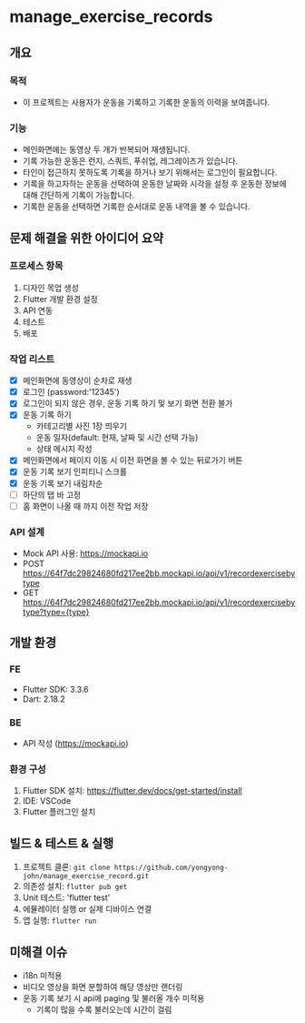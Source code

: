 # manage_exercise_records
## 개요
### 목적
- 이 프로젝트는 사용자가 운동을 기록하고 기록한 운동의 이력을 보여줍니다.
### 기능
- 메인화면에는 동영상 두 개가 반복되어 재생됩니다.
- 기록 가능한 운동은 런지, 스쿼트, 푸쉬업, 레그레이즈가 있습니다.
- 타인이 접근하지 못하도록 기록을 하거나 보기 위해서는 로그인이 필요합니다.
- 기록을 하고자하는 운동을 선택하여 운동한 날짜와 시각을 설정 후 운동한 정보에 대해 간단하게 기록이 가능합니다.
- 기록한 운동을 선택하면 기록한 순서대로 운동 내역을 볼 수 있습니다.
## 문제 해결을 위한 아이디어 요약
### 프로세스 항목
1. 디자인 목업 생성
2. Flutter 개발 환경 설정
3. API 연동
4. 테스트
5. 배포
### 작업 리스트
- [x] 메인화면에 동영상이 순차로 재생
- [x] 로그인 (password:'12345')
- [x] 로그인이 되지 않은 경우, 운동 기록 하기 및 보기 화면 전환 불가
- [x] 운동 기록 하기
  - 카테고리별 사진 1장 띄우기
  - 운동 일자(default: 현재, 날짜 및 시간 선택 가능)
  - 상태 메시지 작성
- [x] 메인화면에서 페이지 이동 시 이전 화면을 볼 수 있는 뒤로가기 버튼
- [x] 운동 기록 보기 인피티니 스크롤
- [x] 운동 기록 보기 내림차순
- [ ] 하단의 탭 바 고정
- [ ] 홈 화면이 나올 때 까지 이전 작업 저장
### API 설계
- Mock API 사용: https://mockapi.io
- POST https://64f7dc29824680fd217ee2bb.mockapi.io/api/v1/recordexercisebytype
- GET https://64f7dc29824680fd217ee2bb.mockapi.io/api/v1/recordexercisebytype?type={type}
## 개발 환경
### FE
- Flutter SDK: 3.3.6
- Dart: 2.18.2
### BE
- API 작성 (https://mockapi.io)
### 환경 구성
1. Flutter SDK 설치: https://flutter.dev/docs/get-started/install
2. IDE: VSCode
3. Flutter 플러그인 설치
## 빌드 & 테스트 & 실행
1. 프로젝트 클론: `git clone https://github.com/yongyong-john/manage_exercise_record.git`
2. 의존성 설치: `flutter pub get`
3. Unit 테스트: 'flutter test'
4. 에뮬레이터 실행 or 실제 디바이스 연결
5. 앱 실행: `flutter run`
## 미해결 이슈
- i18n 미적용
- 비디오 영상을 화면 분할하여 해당 영상만 랜더링
- 운동 기록 보기 시 api에 paging 및 불러올 개수 미적용
  - 기록이 많을 수록 불러오는데 시간이 걸림
